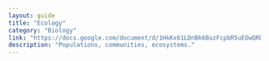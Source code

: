 ```yaml
---
layout: guide
title: "Ecology"
category: "Biology"
link: "https://docs.google.com/document/d/1HkKx61LDnBk6BuzFcpbR5uEOwQRbDPjoLrkgRX9gU9M/"
description: "Populations, communities, ecosystems."
---
```


